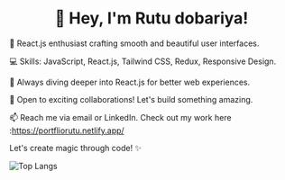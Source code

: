 
<h1 align="center">👋 Hey, I'm Rutu dobariya!</h1>

🌟 React.js enthusiast crafting smooth and beautiful user interfaces.

💻 Skills: JavaScript, React.js, Tailwind CSS, Redux, Responsive Design.

🚀 Always diving deeper into React.js for better web experiences.

🤝 Open to exciting collaborations! Let's build something amazing.

📫 Reach me via email or LinkedIn. Check out my work here :https://portfliorutu.netlify.app/

Let's create magic through code! ✨

![Top Langs](https://github-readme-stats.vercel.app/api/top-langs/?username=rutudobariya&layout=compact)
